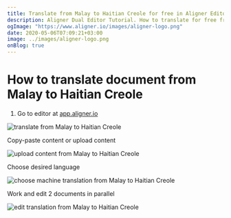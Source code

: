 ```yaml
---
title: Translate from Malay to Haitian Creole for free in Aligner Editor
description: Aligner Dual Editor Tutorial. How to translate for free from Malay to Haitian Creole. Aligner is multilingual document management platform. 
ogImage: "https://www.aligner.io/images/aligner-logo.png"
date: 2020-05-06T07:09:21+03:00
image: ../images/aligner-logo.png
onBlog: true
---
```


# How to translate document from Malay to Haitian Creole

1. Go to editor at [app.aligner.io](https://app.aligner.io "Aligner App web page")

![translate from Malay to Haitian Creole](../aligner-blank-editor.png "translate from Malay to Haitian Creole")

Copy-paste content or upload content

![upload content from Malay to Haitian Creole](../aligner-uploaded-document.png "upload content from Malay to Haitian Creole")

Choose desired language

![choose machine translation from Malay to Haitian Creole](../aligner-language-dropdown.png "choose machine translation from Malay to Haitian Creole")

Work and edit 2 documents in parallel

![edit translation from Malay to Haitian Creole](../aligner-double-sitded-editor.png "edit translation from Malay to Haitian Creole")

